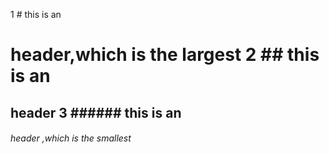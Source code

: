 1 # this is an <h1> header,which is the largest
2 ## this is an <h2> header
3 ###### this is an <h6> header ,which is the smallest
